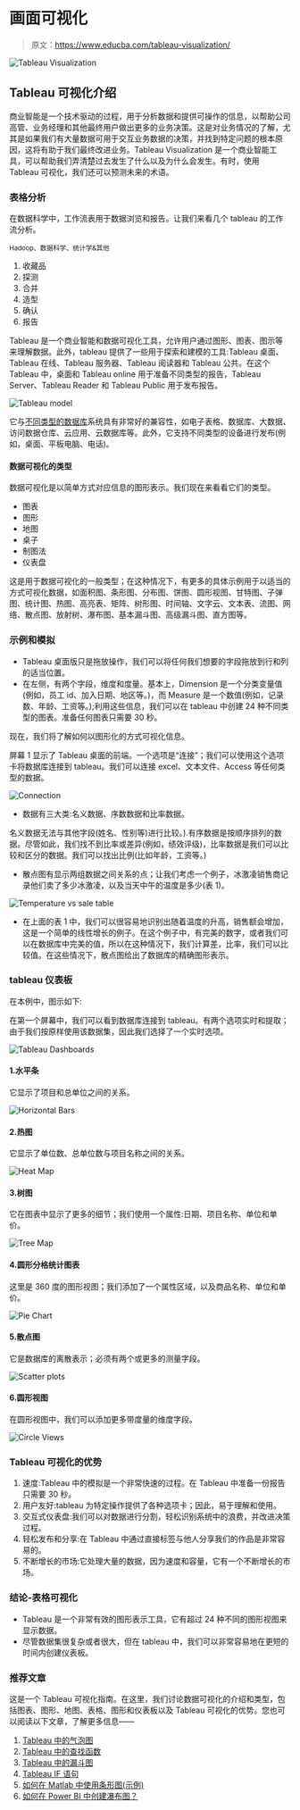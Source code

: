 # 画面可视化

> 原文：<https://www.educba.com/tableau-visualization/>

![Tableau Visualization](img/2b3e70eb2e38b9eeff1c983f5ad86cb4.png)



## Tableau 可视化介绍

商业智能是一个技术驱动的过程，用于分析数据和提供可操作的信息，以帮助公司高管、业务经理和其他最终用户做出更多的业务决策。这是对业务情况的了解，尤其是如果我们有大量数据可用于交互业务数据的决策，并找到特定问题的根本原因，这将有助于我们最终改进业务。Tableau Visualization 是一个商业智能工具，可以帮助我们弄清楚过去发生了什么以及为什么会发生。有时，使用 Tableau 可视化，我们还可以预测未来的术语。

### 表格分析

在数据科学中，工作流表用于数据浏览和报告。让我们来看几个 tableau 的工作流分析。

<small>Hadoop、数据科学、统计学&其他</small>

1.  收藏品
2.  探测
3.  合并
4.  造型
5.  确认
6.  报告

Tableau 是一个商业智能和数据可视化工具，允许用户通过图形、图表、图示等来理解数据。此外，tableau 提供了一些用于探索和建模的工具:Tableau 桌面、Tableau 在线、Tableau 服务器、Tableau 阅读器和 Tableau 公共。在这个 Tableau 中，桌面和 Tableau online 用于准备不同类型的报告，Tableau Server、Tableau Reader 和 Tableau Public 用于发布报告。

![Tableau model](img/249c8d6e84075238f6b5a51308ad28e9.png)



它与[不同类型的数据库](https://www.educba.com/types-of-database/)系统具有非常好的兼容性，如电子表格、数据库、大数据、访问数据仓库、云应用、云数据库等。此外，它支持不同类型的设备进行发布(例如，桌面、平板电脑、电话)。

#### 数据可视化的类型

数据可视化是以简单方式对应信息的图形表示。我们现在来看看它们的类型。

*   图表
*   图形
*   地图
*   桌子
*   制图法
*   仪表盘

这是用于数据可视化的一般类型；在这种情况下，有更多的具体示例用于以适当的方式可视化数据，如面积图、条形图、分布图、饼图、圆形视图、甘特图、子弹图、统计图、热图、高亮表、矩阵、树形图、时间轴、文字云、文本表、流图、网络、散点图、放射树、瀑布图、基本漏斗图、高级漏斗图、直方图等。

### 示例和模拟

*   Tableau 桌面版只是拖放操作，我们可以将任何我们想要的字段拖放到行和列的适当位置。
*   在左侧，有两个字段，维度和度量。基本上，Dimension 是一个分类变量值(例如，员工 id、加入日期、地区等。)，而 Measure 是一个数值(例如，记录数、年龄、工资等。);利用这些信息，我们可以在 tableau 中创建 24 种不同类型的图表。准备任何图表只需要 30 秒。

现在，我们将了解如何以图形化的方式可视化信息。

屏幕 1 显示了 Tableau 桌面的前端。一个选项是“连接”；我们可以使用这个选项卡将数据库连接到 tableau。我们可以连接 excel、文本文件、Access 等任何类型的数据。

![Connection](img/05012ecc11612dfe3ba4fbb315a96ce4.png)



*   数据有三大类:名义数据、序数数据和比率数据。

名义数据无法与其他字段(姓名、性别等)进行比较。).有序数据是按顺序排列的数据。尽管如此，我们找不到比率或差异(例如，绩效评级)，比率数据是我们可以比较和区分的数据。我们可以找出比例(比如年龄，工资等。)

*   散点图有显示两组数据之间关系的点；让我们考虑一个例子，冰激凌销售商记录他们卖了多少冰激凌，以及当天中午的温度是多少(表 1)。

![Temperature vs sale table](img/acfe9f443962b4f34a619405549091bb.png)



*   在上面的表 1 中，我们可以很容易地识别出随着温度的升高，销售额会增加，这是一个简单的线性增长的例子。在这个例子中，有完美的数字，或者我们可以在数据库中完美的值，所以在这种情况下，我们计算差，比率，我们可以比较值。在这些情况下，散点图给出了数据库的精确图形表示。

### tableau 仪表板

在本例中，图示如下:

在第一个屏幕中，我们可以看到数据库连接到 tableau。有两个选项实时和提取；由于我们按原样使用该数据集，因此我们选择了一个实时选项。

![Tableau Dashboards](img/9afd0178b2a188b2fc6a1a0e885c4878.png)



#### 1.水平条

它显示了项目和总单位之间的关系。

![Horizontal Bars](img/5125fd3c15ded405309e41f7161831fa.png)



#### 2.热图

它显示了单位数、总单位数与项目名称之间的关系。

![Heat Map](img/5f6b94e619b1146f69cff5f63032fc38.png)



#### 3.树图

它在图表中显示了更多的细节；我们使用一个属性:日期、项目名称、单位和单价。

![Tree Map](img/2a4962ff541db2e01cac6a33d17fd4e1.png)



#### 4.圆形分格统计图表

这里是 360 度的图形视图；我们添加了一个属性区域，以及商品名称、单位和单价。

![Pie Chart](img/e431ad5f552c05cbb92aa2a50a4d4170.png)



#### 5.散点图

它是数据库的离散表示；必须有两个或更多的测量字段。

![Scatter plots](img/99043e0c2e6bc806164ee29ff42a0ba9.png)



#### 6.圆形视图

在圆形视图中，我们可以添加更多带度量的维度字段。

![Circle Views](img/d2ff3a18d2592a32325375f99cad762a.png)



### Tableau 可视化的优势

1.  速度:Tableau 中的模拟是一个非常快速的过程。在 Tableau 中准备一份报告只需要 30 秒。
2.  用户友好:tableau 为特定操作提供了各种选项卡；因此，易于理解和使用。
3.  交互式仪表盘:我们可以对数据进行分割，轻松识别系统中的浪费，并改进决策过程。
4.  轻松发布和分享:在 Tableau 中通过直接标签与他人分享我们的作品是非常容易的。
5.  不断增长的市场:它处理大量的数据，因为速度和容量，它有一个不断增长的市场。

### 结论-表格可视化

*   Tableau 是一个非常有效的图形表示工具，它有超过 24 种不同的图形视图来显示数据。
*   尽管数据集很复杂或者很大，但在 tableau 中，我们可以非常容易地在更短的时间内创建仪表板。

### 推荐文章

这是一个 Tableau 可视化指南。在这里，我们讨论数据可视化的介绍和类型，包括图表、图形、地图、表格、图形和仪表板以及 Tableau 可视化的优势。您也可以阅读以下文章，了解更多信息——

1.  [Tableau 中的气泡图](https://www.educba.com/bubble-chart-in-tableau/)
2.  [Tableau 中的查找函数](https://www.educba.com/lookup-function-in-tableau/)
3.  [Tableau 中的漏斗图](https://www.educba.com/funnel-chart-in-tableau/)
4.  [Tableau IF 语句](https://www.educba.com/tableau-if-statement/)
5.  [如何在 Matlab 中使用条形图(示例)](https://www.educba.com/bar-graph-in-matlab/)
6.  [如何在 Power BI 中创建瀑布图？](https://www.educba.com/power-bi-waterfall-chart/)





